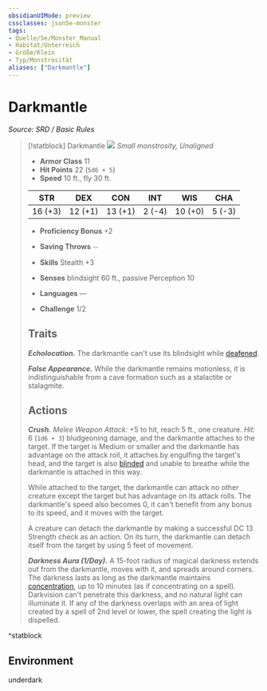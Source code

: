 ```yaml
---
obsidianUIMode: preview
cssclasses: json5e-monster
tags:
- Quelle/5e/Monster_Manual
- Habitat/Unterreich
- Größe/Klein
- Typ/Monstrosität
aliases: ["Darkmantle"]
---
```

# Darkmantle
*Source: SRD / Basic Rules*  

> [!statblock] Darkmantle
> ![](compendium/bestiary/monstrosity/token/darkmantle.png#token)
> *Small monstrosity, Unaligned*
> 
> - **Armor Class** 11 
> - **Hit Points** 22 (`5d6 + 5`)
> - **Speed** 10 ft., fly 30 ft.
> 
> |STR|DEX|CON|INT|WIS|CHA|
> |:---:|:---:|:---:|:---:|:---:|:---:|
> |16 (+3)|12 (+1)|13 (+1)| 2 (-4)|10 (+0)| 5 (-3)|
> 
> - **Proficiency Bonus** +2
> - **Saving Throws** ⏤
> - **Skills** Stealth +3
> - **Senses** blindsight 60 ft., passive Perception 10
> 
> - **Languages** —
> - **Challenge** 1/2
> 
> ## Traits
> 
> ***Echolocation.*** The darkmantle can't use its blindsight while [deafened](rules/conditions.md#deafened).
> 
> ***False Appearance.*** While the darkmantle remains motionless, it is indistinguishable from a cave formation such as a stalactite or stalagmite.
> 
> ## Actions
> 
> ***Crush.*** *Melee Weapon Attack:* +5 to hit, reach 5 ft., one creature. *Hit:* 6 (`1d6 + 3`) bludgeoning damage, and the darkmantle attaches to the target. If the target is Medium or smaller and the darkmantle has advantage on the attack roll, it attaches by engulfing the target's head, and the target is also [blinded](rules/conditions.md#blinded) and unable to breathe while the darkmantle is attached in this way.
> 
> While attached to the target, the darkmantle can attack no other creature except the target but has advantage on its attack rolls. The darkmantle's speed also becomes 0, it can't benefit from any bonus to its speed, and it moves with the target.
> 
> A creature can detach the darkmantle by making a successful DC 13 Strength check as an action. On its turn, the darkmantle can detach itself from the target by using 5 feet of movement.
> 
> ***Darkness Aura (1/Day).*** A 15-foot radius of magical darkness extends out from the darkmantle, moves with it, and spreads around corners. The darkness lasts as long as the darkmantle maintains [concentration](rules/conditions.md#concentration), up to 10 minutes (as if concentrating on a spell). Darkvision can't penetrate this darkness, and no natural light can illuminate it. If any of the darkness overlaps with an area of light created by a spell of 2nd level or lower, the spell creating the light is dispelled.
^statblock

## Environment

underdark